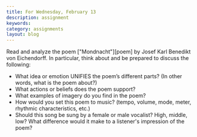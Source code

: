 ```yaml
---
title: For Wednesday, February 13
description: assignment
keywords: 
category: assignments
layout: blog
---
```


Read and analyze the poem ["Mondnacht"][poem] by Josef Karl Benedikt von Eichendorff. In particular, think about and be prepared to discuss the following:

- What idea or emotion UNIFIES the poem’s different parts? (In other words, what is the poem about?)  
- What actions or beliefs does the poem support?  
- What examples of imagery do you find in the poem?  
- How would you set this poem to music? (tempo, volume, mode, meter, rhythmic characteristics, etc.)  
- Should this song be sung by a female or male vocalist? High, middle, low? What difference would it make to a listener's impression of the poem?